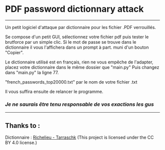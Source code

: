 # PDF password dictionnary attack
____________________________
Un petit logiciel d'attaque par dictionnaire pour les fichier .PDF verrouillés.

Se compose d'un petit GUI, sélectionnez votre fichier pdf puis tester le brutforce par un simple clic.
Si le mot de passe se trouve dans le dictionnaire il vous l'affichera dans un prompt à part. muni d'un bouton "Copier".

Le dictionnaire utilisé est en français, rien ne vous empêche de l'adapter, placez votre dictionnaire dans le même dossier que "main.py"
Puis changez dans "main.py" la ligne 77.

"french_passwords_top20000.txt" par le nom de votre fichier .txt

Il vous suffira ensuite de relancer le programme.

### _Je ne saurais être tenu responsable de vos exactions les gus_
______________________

## Thanks to :

Dictionnaire :
[Richelieu - Tarraschk](https://github.com/tarraschk/richelieu) (This project is licensed under the CC BY 4.0 license.)

